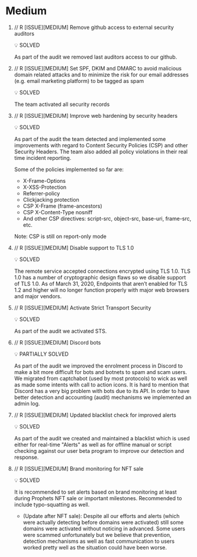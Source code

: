 # Medium

1. // R [ISSUE][MEDIUM] Remove github access to external security auditors
    <aside>
    💡 SOLVED
    
    </aside>
    
    As part of the audit we removed last auditors access to our github.

2. // R [ISSUE][MEDIUM] Set SPF, DKIM and DMARC to avoid malicious domain related attacks and to minimize the risk for our email addresses (e.g. email marketing platform) to be tagged as spam
    <aside>
    💡 SOLVED
    
    </aside>
    
    The team activated all security records

3. // R [ISSUE][MEDIUM] Improve web hardening by security headers
    <aside>
    💡 SOLVED
    
    </aside>
    
    As part of the audit the team detected and implemented some improvements with regard to Content Security Policies (CSP) and other Security Headers. The team also added all policy violations in their real time incident reporting.

    Some of the policies implemented so far are:
    * X-Frame-Options
    * X-XSS-Protection
    * Referrer-policy
    * Clickjacking protection
    * CSP X-Frame (frame-ancestors)
    * CSP X-Content-Type nosniff
    * And other CSP directives: script-src, object-src, base-uri, frame-src, etc.

    Note: CSP is still on report-only mode

4. // R [ISSUE][MEDIUM] Disable support to TLS 1.0
    <aside>
    💡 SOLVED
    
    </aside>
    
    The remote service accepted connections encrypted using TLS 1.0. TLS 1.0 has a number of cryptographic design flaws so we disable support of TLS 1.0.
    As of March 31, 2020, Endpoints that aren’t enabled for TLS 1.2 and higher will no longer function properly with major web browsers and major vendors.

5. // R [ISSUE][MEDIUM] Activate Strict Transport Security
    <aside>
    💡 SOLVED
    
    </aside>
    
    As part of the audit we activated STS.

6. // R [ISSUE][MEDIUM] Discord bots
    <aside>
    💡 PARTIALLY SOLVED
    
    </aside>
    
    As part of the audit we improved the enrolment process in Discord to make a bit more difficult for bots and botnets to spam and scam users. We migrated from captchabot (used by most protocols) to wick as well as made some intents with call to action icons. It is hard to mention that Discord has a very big problem with bots due to its API.
    In order to have better detection and accounting (audit) mechanisms we implemented an admin log.

7. // R [ISSUE][MEDIUM] Updated blacklist check for improved alerts
    <aside>
    💡 SOLVED
    
    </aside>
    
    As part of the audit we created and maintained a blacklist which is used either for real-time "Alerts" as well as for offline manual or script checking against our user beta program to improve our detection and response.

8. // R [ISSUE][MEDIUM] Brand monitoring for NFT sale
    <aside>
    💡 SOLVED
    
    </aside>
    
    It is recommended to set alerts based on brand monitoring at least during Prophets NFT sale or important milestones. Recommended to include typo-squatting as well.
    
    * (Update after NFT sale): Despite all our efforts and alerts (which were actually detecting before domains were activated) still some domains were activated without noticing in advanced. Some users were scammed unfortunately but we believe that prevention, detection mechanisms as well as fast communication to users worked pretty well as the situation could have been worse.


